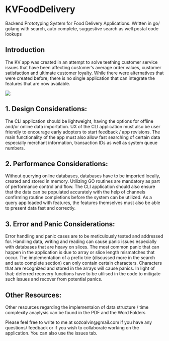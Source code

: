 # KVFoodDelivery
Backend Prototyping System for Food Delivery Applications. Written in go/ golang with search, auto complete, suggestive search as well postal code lookups

<h2>Introduction</h2>

<p>The KV app was created in an attempt to solve teething customer service issues that have been affecting customer’s average order values, customer satisfaction and ultimate customer loyalty.
While there were alternatives that were created before; there is no single application that can integrate the features that are now available.</p>

<img src = "https://i.ibb.co/P4n3bSz/1.png">

<h2>1. Design Considerations:</h2>

<p>The CLI application should be lightweight, having the options for offline and/or online data importation. UX of the CLI application must also be user friendly to encourage early adopters to start feedback / app revisions. The main functionality of the app must also allow fast searching of certain data especially merchant information, transaction IDs as well as system queue numbers.</p>

<h2>2. Performance Considerations:</h2>

<p>Without querying online databases, databases have to be imported locally, created and stored in memory. Utilizing GO routines are mandatory as part of performance control and flow. The CLI application should also ensure that the data can be populated accurately with the help of channels confirming routine completions before the system can be utilized.
As a query app loaded with features, the features themselves must also be able to present data fast and correctly.</p>

<h2>3. Error and Panic Considerations:</h2>

<p>Error handling and panic cases are to be meticulously tested and addressed for.
Handling data, writing and reading can cause panic issues especially with databases that are heavy on slices. The most common panic that can happen in the application is due to array or slice length mismatches that occur. The implementation of a prefix trie (discussed more in the search and auto complete section) can only contain certain characters.
Characters that are recognized and stored in the arrays will cause panics. In light of that; deferred recovery functions have to be utilised in the code to mitigate such issues and recover from potential panics.</p>

<h2>Other Resources:</h2>
<p>Other resources regarding the implementaion of data structure / time complexity anaylysis can be found in the PDF and the Word Folders</p>

<p>Please feel free to write to me at sozoalvin@gmail.com if you have any questions/ feedback or if you wish to collaborate working on the application. You can also use the issues tab.</p>
